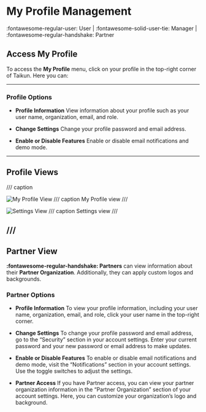 # **My Profile Management**
:fontawesome-regular-user: User | :fontawesome-solid-user-tie: Manager | :fontawesome-regular-handshake: Partner

## **Access My Profile**

To access the **My Profile** menu, click on your profile in the top-right corner of Taikun. Here you can:

---

### **Profile Options**

- **Profile Information**
  View information about your profile such as your user name, organization, email, and role.

- **Change Settings**
  Change your profile password and email address.

- **Enable or Disable Features**
  Enable or disable email notifications and demo mode.

---

## **Profile Views**

/// caption

![My Profile View](https://rgw.cloudpoint.tcpro.cz/swift/v1/KEY_0efe203c42c0402f9402a570302dc066/new-docs/account-management/my%20profile/profile.11.webp)
/// caption
My Profile view
///

![Settings View](https://rgw.cloudpoint.tcpro.cz/swift/v1/KEY_0efe203c42c0402f9402a570302dc066/new-docs/account-management/my%20profile/profile.2.webp)
/// caption
Settings view
///

///
---

## **Partner View**

**:fontawesome-regular-handshake: Partners** can view information about their **Partner Organization**. Additionally, they can apply custom logos and backgrounds.

### **Partner Options**

- **Profile Information**
  To view your profile information, including your user name, organization, email, and role, click your user name in the top-right corner.

- **Change Settings**
  To change your profile password and email address, go to the “Security” section in your account settings. Enter your current password and your new password or email address to make updates.

- **Enable or Disable Features**
  To enable or disable email notifications and demo mode, visit the “Notifications” section in your account settings. Use the toggle switches to adjust the settings.

- **Partner Access**
  If you have Partner access, you can view your partner organization information in the “Partner Organization” section of your account settings. Here, you can customize your organization’s logo and background.
